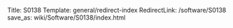 Title: S0138
Template: general/redirect-index
RedirectLink: /software/S0138
save_as: wiki/Software/S0138/index.html